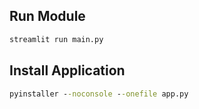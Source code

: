 ## Run Module

```cmd
streamlit run main.py
```

## Install Application

```cmd
pyinstaller --noconsole --onefile app.py
```
